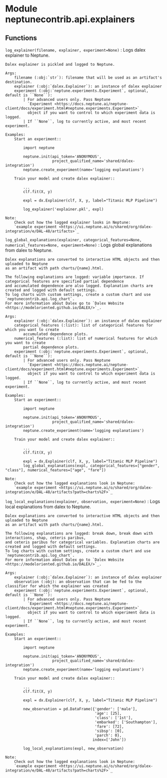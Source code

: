 Module neptunecontrib.api.explainers
====================================

Functions
---------

    
`log_explainer(filename, explainer, experiment=None)`
:   Logs dalex explainer to Neptune.
    
    Dalex explainer is pickled and logged to Neptune.
    
    Args:
        filename (:obj:`str`): filename that will be used as an artifact's destination.
        explainer (:obj:`dalex.Explainer`): an instance of dalex explainer
        experiment (:obj:`neptune.experiments.Experiment`, optional, default is ``None``):
            | For advanced users only. Pass Neptune
              `Experiment <https://docs.neptune.ai/neptune-client/docs/experiment.html#neptune.experiments.Experiment>`_
              object if you want to control to which experiment data is logged.
            | If ``None``, log to currently active, and most recent experiment.
    
    Examples:
        Start an experiment::
    
            import neptune
    
            neptune.init(api_token='ANONYMOUS',
                         project_qualified_name='shared/dalex-integration')
            neptune.create_experiment(name='logging explanations')
    
        Train your model and create dalex explainer::
    
            ...
            clf.fit(X, y)
    
            expl = dx.Explainer(clf, X, y, label="Titanic MLP Pipeline")
    
            log_explainer('explainer.pkl', expl)
    
    Note:
        Check out how the logged explainer looks in Neptune:
        `example experiment <https://ui.neptune.ai/o/shared/org/dalex-integration/e/DAL-48/artifacts>`_

    
`log_global_explanations(explainer, categorical_features=None, numerical_features=None, experiment=None)`
:   Logs global explanations from dalex to Neptune.
    
    Dalex explanations are converted to interactive HTML objects and then uploaded to Neptune
    as an artifact with path charts/{name}.html.
    
    The following explanations are logged: variable importance. If categorical features are specified partial dependence
    and accumulated dependence are also logged. Explanation charts are created and logged with default settings.
    To log charts with custom settings, create a custom chart and use `neptunecontrib.api.log_chart`.
    For more information about Dalex go to `Dalex Website <https://modeloriented.github.io/DALEX/>`_.
    
    Args:
        explainer (:obj:`dalex.Explainer`): an instance of dalex explainer
        categorical_features (:list): list of categorical features for which you want to create
            accumulated dependence plots.
        numerical_features (:list): list of numerical features for which you want to create
            partial dependence plots.
        experiment (:obj:`neptune.experiments.Experiment`, optional, default is ``None``):
            | For advanced users only. Pass Neptune
              `Experiment <https://docs.neptune.ai/neptune-client/docs/experiment.html#neptune.experiments.Experiment>`_
              object if you want to control to which experiment data is logged.
            | If ``None``, log to currently active, and most recent experiment.
    
    Examples:
        Start an experiment::
    
            import neptune
    
            neptune.init(api_token='ANONYMOUS',
                         project_qualified_name='shared/dalex-integration')
            neptune.create_experiment(name='logging explanations')
    
        Train your model and create dalex explainer::
    
            ...
            clf.fit(X, y)
    
            expl = dx.Explainer(clf, X, y, label="Titanic MLP Pipeline")
            log_global_explanations(expl, categorical_features=["gender", "class"], numerical_features=["age", "fare"])
    
    Note:
        Check out how the logged explanations look in Neptune:
        `example experiment <https://ui.neptune.ai/o/shared/org/dalex-integration/e/DAL-48/artifacts?path=charts%2F>`_

    
`log_local_explanations(explainer, observation, experiment=None)`
:   Logs local explanations from dalex to Neptune.
    
    Dalex explanations are converted to interactive HTML objects and then uploaded to Neptune
    as an artifact with path charts/{name}.html.
    
    The following explanations are logged: break down, break down with interactions, shap, ceteris paribus,
    and ceteris paribus for categorical variables. Explanation charts are created and logged with default settings.
    To log charts with custom settings, create a custom chart and use `neptunecontrib.api.log_chart`.
    For more information about Dalex go to `Dalex Website <https://modeloriented.github.io/DALEX/>`_.
    
    Args:
        explainer (:obj:`dalex.Explainer`): an instance of dalex explainer
        observation (:obj): an observation that can be fed to the classifier for which the explainer was created
        experiment (:obj:`neptune.experiments.Experiment`, optional, default is ``None``):
            | For advanced users only. Pass Neptune
              `Experiment <https://docs.neptune.ai/neptune-client/docs/experiment.html#neptune.experiments.Experiment>`_
              object if you want to control to which experiment data is logged.
            | If ``None``, log to currently active, and most recent experiment.
    
    Examples:
        Start an experiment::
    
            import neptune
    
            neptune.init(api_token='ANONYMOUS',
                         project_qualified_name='shared/dalex-integration')
            neptune.create_experiment(name='logging explanations')
    
        Train your model and create dalex explainer::
    
            ...
            clf.fit(X, y)
    
            expl = dx.Explainer(clf, X, y, label="Titanic MLP Pipeline")
    
            new_observation = pd.DataFrame({'gender': ['male'],
                                            'age': [25],
                                            'class': ['1st'],
                                            'embarked': ['Southampton'],
                                            'fare': [72],
                                            'sibsp': [0],
                                            'parch': 0},
                                           index=['John'])
    
            log_local_explanations(expl, new_observation)
    
    Note:
        Check out how the logged explanations look in Neptune:
        `example experiment <https://ui.neptune.ai/o/shared/org/dalex-integration/e/DAL-48/artifacts?path=charts%2F>`_